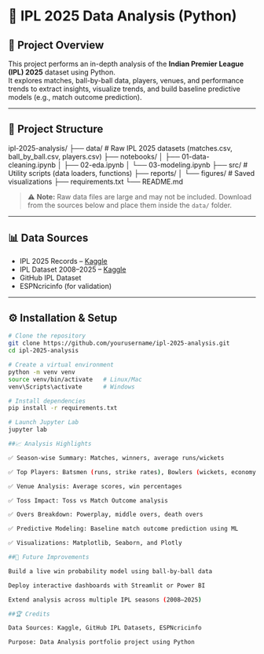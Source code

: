 # 🏏 IPL 2025 Data Analysis (Python)

## 📌 Project Overview
This project performs an in-depth analysis of the **Indian Premier League (IPL) 2025** dataset using Python.  
It explores matches, ball-by-ball data, players, venues, and performance trends to extract insights, visualize trends, and build baseline predictive models (e.g., match outcome prediction).

---

## 📂 Project Structure
ipl-2025-analysis/
├── data/ # Raw IPL 2025 datasets (matches.csv, ball_by_ball.csv, players.csv)
├── notebooks/
│ ├── 01-data-cleaning.ipynb
│ ├── 02-eda.ipynb
│ └── 03-modeling.ipynb
├── src/ # Utility scripts (data loaders, functions)
├── reports/
│ └── figures/ # Saved visualizations
├── requirements.txt
└── README.md

> ⚠️ **Note:** Raw data files are large and may not be included. Download from the sources below and place them inside the `data/` folder.

---

## 📊 Data Sources
- IPL 2025 Records – [Kaggle](https://www.kaggle.com/)  
- IPL Dataset 2008–2025 – [Kaggle](https://www.kaggle.com/)  
- GitHub IPL Dataset  
- ESPNcricinfo (for validation)

---

## ⚙️ Installation & Setup
```bash
# Clone the repository
git clone https://github.com/yourusername/ipl-2025-analysis.git
cd ipl-2025-analysis

# Create a virtual environment
python -m venv venv
source venv/bin/activate   # Linux/Mac
venv\Scripts\activate      # Windows

# Install dependencies
pip install -r requirements.txt

# Launch Jupyter Lab
jupyter lab

##📈 Analysis Highlights

✅ Season-wise Summary: Matches, winners, average runs/wickets

✅ Top Players: Batsmen (runs, strike rates), Bowlers (wickets, economy rates)

✅ Venue Analysis: Average scores, win percentages

✅ Toss Impact: Toss vs Match Outcome analysis

✅ Overs Breakdown: Powerplay, middle overs, death overs

✅ Predictive Modeling: Baseline match outcome prediction using ML

✅ Visualizations: Matplotlib, Seaborn, and Plotly

##🚀 Future Improvements

Build a live win probability model using ball-by-ball data

Deploy interactive dashboards with Streamlit or Power BI

Extend analysis across multiple IPL seasons (2008–2025)

##🏆 Credits

Data Sources: Kaggle, GitHub IPL Datasets, ESPNcricinfo

Purpose: Data Analysis portfolio project using Python
